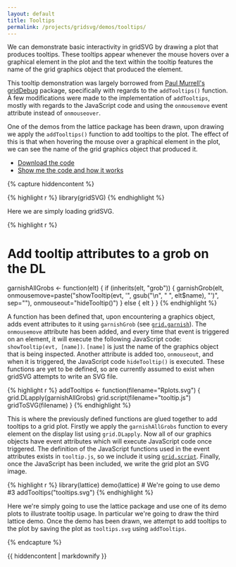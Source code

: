 ```yaml
---
layout: default
title: Tooltips
permalink: /projects/gridsvg/demos/tooltips/
---
```


We can demonstrate basic interactivity in gridSVG by drawing a plot that produces tooltips. These tooltips appear whenever the mouse hovers over a graphical element in the plot and the text within the tooltip features the name of the grid graphics object that produced the element.

This tooltip demonstration was largely borrowed from [Paul Murrell's](https://www.stat.auckland.ac.nz/~paul/) [gridDebug](https://r-forge.r-project.org/projects/griddebug/) package, specifically with regards to the `addTooltips()` function. A few modifications were made to the implementation of `addTooltips`, mostly with regards to the JavaScript code and using the `onmousemove` event attribute instead of `onmouseover`.

<object data="/projects/gridsvg/demos/tooltips/tooltips.svg" type="image/svg+xml" class="span-90pc"></object>

One of the demos from the lattice package has been drawn, upon drawing we apply the `addTooltips()` function to add tooltips to the plot. The effect of this is that when hovering the mouse over a graphical element in the plot, we can see the name of the grid graphics object that produced it.

* [Download the code](/projects/gridsvg/demos/tooltips/tooltips-code.zip)
* <a id="gridsvg-code-toggle" href="#">Show me the code and how it works</a>

{% capture hiddencontent %}

{% highlight r %}
library(gridSVG)
{% endhighlight %}

Here we are simply loading gridSVG.

{% highlight r %}
# Add tooltip attributes to a grob on the DL
garnishAllGrobs <- function(elt) {
    if (inherits(elt, "grob")) {
        garnishGrob(elt,
                    onmousemove=paste("showTooltip(evt, '",
                      gsub("\n", " ", elt$name), "')",
                      sep=""),
                    onmouseout="hideTooltip()")
    } else {
        elt
    }
}
{% endhighlight %}

A function has been defined that, upon encountering a graphics object, adds event attributes to it using `garnishGrob` (see [`grid.garnish`](/projects/gridsvg/docs/grid-garnish/)). The `onmousemove` attribute has been added, and every time that event is triggered on an element, it will execute the following JavaScript code: `showTooltip(evt, [name])`. `[name]` is just the name of the graphics object that is being inspected. Another attribute is added too, `onmouseout`, and when it is triggered, the JavaScript code `hideTooltip()` is executed. These functions are yet to be defined, so are currently assumed to exist when gridSVG attempts to write an SVG file.

{% highlight r %}
addTooltips <- function(filename="Rplots.svg") {
    grid.DLapply(garnishAllGrobs)
    grid.script(filename="tooltip.js")
    gridToSVG(filename)
}
{% endhighlight %}

This is where the previously defined functions are glued together to add tooltips to a grid plot. Firstly we apply the `garnishAllGrobs` function to every element on the display list using `grid.DLapply`. Now all of our graphics objects have event attributes which will execute JavaScript code once triggered. The definition of the JavaScript functions used in the event attributes exists in `tooltip.js`, so we include it using [`grid.script`](/projects/gridsvg/docs/grid-script/). Finally, once the JavaScript has been included, we write the grid plot an SVG image.

{% highlight r %}
library(lattice)
demo(lattice) # We're going to use demo #3
addTooltips("tooltips.svg")
{% endhighlight %}

Here we're simply going to use the lattice package and use one of its demo plots to illustrate tooltip usage. In particular we're going to draw the third lattice demo. Once the demo has been drawn, we attempt to add tooltips to the plot by saving the plot as `tooltips.svg` using `addTooltips`.

{% endcapture %}

<div id="hidden-gridsvg-code">
{{ hiddencontent | markdownify }}
</div>

<script type="text/javascript" src="/scripts/gridsvg-scripts.min.js"></script>
